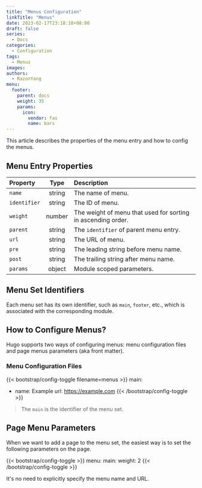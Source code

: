```yaml
---
title: "Menus Configuration"
linkTitle: "Menus"
date: 2023-02-17T23:18:18+08:00
draft: false
series:
  - Docs
categories:
  - Configuration
tags:
  - Menus
images:
authors:
  - RazonYang
menu:
  footer:
    parent: docs
    weight: 35
    params:
      icon:
        vendor: fas
        name: bars
---
```


This article describes the properties of the menu entry and how to config the menus.

<!--more-->

## Menu Entry Properties

| Property     |  Type  | Description                                                  |
| :----------- | :----: | :----------------------------------------------------------- |
| `name`       | string | The name of menu.                                            |
| `identifier` | string | The ID of menu.                                              |
| `weight`     | number | The weight of menu that used for sorting in ascending order. |
| `parent`     | string | The `identifier` of parent menu entry.                       |
| `url`        | string | The URL of menu.                                             |
| `pre`        | string | The leading string before menu name.                         |
| `post`       | string | The trailing string after menu name.                         |
| `params`     | object | Module scoped parameters.                                    |

## Menu Set Identifiers

Each menu set has its own identifier, such as `main`, `footer`, etc., which is associated with the corresponding module.

## How to Configure Menus?

Hugo supports two ways of configuring menus: menu configuration files and page menus parameters (aka front matter).

### Menu Configuration Files

{{< bootstrap/config-toggle filename=menus >}}
main:
  - name: Example
    url: https://example.com
{{< /bootstrap/config-toggle >}}

> The `main` is the identifier of the menu set.

## Page Menu Parameters

When we want to add a page to the menu set, the easiest way is to set the following parameters on the page.

{{< bootstrap/config-toggle >}}
menu:
  main:
    weight: 2
{{< /bootstrap/config-toggle >}}

It's no need to explicitly specify the menu name and URL.
